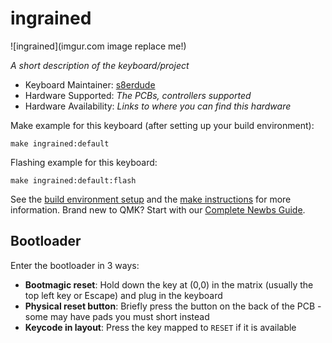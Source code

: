 # ingrained

![ingrained](imgur.com image replace me!)

*A short description of the keyboard/project*

* Keyboard Maintainer: [s8erdude](https://github.com/jpuerto96)
* Hardware Supported: *The PCBs, controllers supported*
* Hardware Availability: *Links to where you can find this hardware*

Make example for this keyboard (after setting up your build environment):

    make ingrained:default

Flashing example for this keyboard:

    make ingrained:default:flash

See the [build environment setup](https://docs.qmk.fm/#/getting_started_build_tools) and the [make instructions](https://docs.qmk.fm/#/getting_started_make_guide) for more information. Brand new to QMK? Start with our [Complete Newbs Guide](https://docs.qmk.fm/#/newbs).

## Bootloader

Enter the bootloader in 3 ways:

* **Bootmagic reset**: Hold down the key at (0,0) in the matrix (usually the top left key or Escape) and plug in the keyboard
* **Physical reset button**: Briefly press the button on the back of the PCB - some may have pads you must short instead
* **Keycode in layout**: Press the key mapped to `RESET` if it is available
